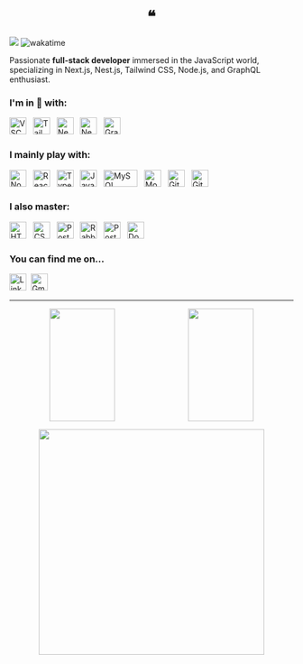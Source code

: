 <h1 align="center">❝</h1>

![](https://komarev.com/ghpvc/?username=madein83) ![wakatime](https://wakatime.com/badge/user/b65fa759-fe2c-4036-ad44-eb2c473cee59.svg)

Passionate **full-stack developer** immersed in the JavaScript world, specializing in Next.js, Nest.js, Tailwind CSS, Node.js, and GraphQL enthusiast.

### I'm in 🩵 with:

<p dir="auto">
  <img src="https://www.vectorlogo.zone/logos/visualstudio_code/visualstudio_code-icon.svg" alt="VSCode" width="30" height="30">&nbsp;&nbsp;
  <img src="https://www.vectorlogo.zone/logos/tailwindcss/tailwindcss-icon.svg" alt="Tailwindcss" width="30" height="30">&nbsp;&nbsp;
  <img src="https://cdn.worldvectorlogo.com/logos/next-js.svg" alt="NextJS" width="30" height="30">&nbsp;&nbsp;
  <img src="https://www.vectorlogo.zone/logos/nestjs/nestjs-icon.svg" alt="NestJS" width="30" height="30">&nbsp;&nbsp;
  <img src="https://www.vectorlogo.zone/logos/graphql/graphql-icon.svg" alt="GraphQL" width="30" height="30">&nbsp;&nbsp;
</p>

### I mainly play with:

<p dir="auto">
  <img src="https://www.vectorlogo.zone/logos/nodejs/nodejs-icon.svg" alt="Node.js" width="30" height="30">&nbsp;&nbsp;
  <img src="https://www.vectorlogo.zone/logos/reactjs/reactjs-icon.svg" alt="ReactJS" width="30" height="30">&nbsp;&nbsp;
  <img src="https://www.vectorlogo.zone/logos/typescriptlang/typescriptlang-icon.svg" alt="TypeScript" width="30" height="30">&nbsp;&nbsp;
  <img src="https://www.freepnglogos.com/uploads/javascript-png/javascript-vector-logo-yellow-png-transparent-javascript-vector-12.png" alt="JavaScript" width="30" height="30">&nbsp;&nbsp;
  <img src="https://www.vectorlogo.zone/logos/mysql/mysql-official.svg" alt="MySQL" width="60" height="30">&nbsp;&nbsp;
  <img src="https://www.vectorlogo.zone/logos/mongodb/mongodb-icon.svg" alt="MongoDB" width="30" height="30">&nbsp;&nbsp;
  <img src="https://www.vectorlogo.zone/logos/git-scm/git-scm-icon.svg" alt="Git" width="30" height="30">&nbsp;&nbsp;
  <img src="https://www.vectorlogo.zone/logos/github/github-tile.svg" alt="GitHub" width="30" height="30">&nbsp;&nbsp;

</p>

### I also master:

<p dir="auto">
  <img src="https://www.vectorlogo.zone/logos/w3_html5/w3_html5-icon.svg" alt="HTML" width="30" height="30">&nbsp;&nbsp;
  <img src="https://www.vectorlogo.zone/logos/w3_css/w3_css-icon.svg" alt="CSS" width="30" height="30">&nbsp;&nbsp;
  <img src="https://www.vectorlogo.zone/logos/postgresql/postgresql-icon.svg" alt="PostgreSQL" width="30" height="30">&nbsp;&nbsp;
  <img src="https://www.vectorlogo.zone/logos/rabbitmq/rabbitmq-icon.svg" alt="RabbitMQ" width="30" height="30">&nbsp;&nbsp;
  <img src="https://www.vectorlogo.zone/logos/getpostman/getpostman-icon.svg" alt="Postman" width="30" height="30">&nbsp;&nbsp;
  <img src="https://www.vectorlogo.zone/logos/docker/docker-icon.svg" alt="Docker" width="30" height="30">&nbsp;&nbsp;
</p>

### You can find me on...

<a href="https://www.linkedin.com/in/distefanoanthony" title="Google"><img src="https://www.vectorlogo.zone/logos/linkedin/linkedin-tile.svg" alt="LinkedIn" width="30" height="30"></a>&nbsp;
<a href="mailto:distefano.pro@gmail.com" title="Send Email"><img src="https://www.vectorlogo.zone/logos/gmail/gmail-tile.svg" alt="Gmail Logo" width="30" height="30"></a>

---

<p align="center">
<img align="center" width="48%" height="200" src="https://github-readme-stats.vercel.app/api?username=madein83&show_icons=true&include_all_commits=true&show=prs_merged_percentage&hide=contribs&theme=tokyonight&count_private=true&layout=compact&rank_icon=github" />
  <img align="center" width="48%" height="200" src="https://github-readme-stats.vercel.app/api/top-langs/?username=madein83&layout=compact&theme=tokyonight" />
</p>

<p align="center">
  <img align="center" height="400" src="https://github-readme-stats.vercel.app/api/wakatime?username=madein83&theme=tokyonight&layout=compact" />
</p>
